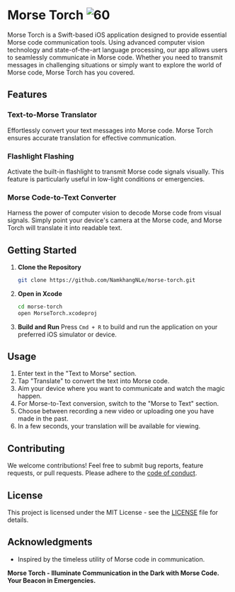# Morse Torch ![60](https://github.com/NamkhangNLe/MorseCode/assets/76028202/67cbf0b6-3087-4395-a3c3-82602103b58d)
Morse Torch is a Swift-based iOS application designed to provide essential Morse code communication tools. Using advanced computer vision technology and state-of-the-art language processing, our app allows users to seamlessly communicate in Morse code. Whether you need to transmit messages in challenging situations or simply want to explore the world of Morse code, Morse Torch has you covered.

## Features

### Text-to-Morse Translator
Effortlessly convert your text messages into Morse code. Morse Torch ensures accurate translation for effective communication.

### Flashlight Flashing
Activate the built-in flashlight to transmit Morse code signals visually. This feature is particularly useful in low-light conditions or emergencies.

### Morse Code-to-Text Converter
Harness the power of computer vision to decode Morse code from visual signals. Simply point your device's camera at the Morse code, and Morse Torch will translate it into readable text.

## Getting Started

1. **Clone the Repository**
    ```bash
    git clone https://github.com/NamkhangNLe/morse-torch.git
    ```

2. **Open in Xcode**
    ```bash
    cd morse-torch
    open MorseTorch.xcodeproj
    ```

3. **Build and Run**
    Press `Cmd + R` to build and run the application on your preferred iOS simulator or device.

## Usage

1. Enter text in the "Text to Morse" section.
2. Tap "Translate" to convert the text into Morse code.
3. Aim your device where you want to communicate and watch the magic happen.
5. For Morse-to-Text conversion, switch to the "Morse to Text" section.
6. Choose between recording a new video or uploading one you have made in the past.
7. In a few seconds, your translation will be available for viewing.

## Contributing

We welcome contributions! Feel free to submit bug reports, feature requests, or pull requests. Please adhere to the [code of conduct](CODE_OF_CONDUCT.md).

## License

This project is licensed under the MIT License - see the [LICENSE](LICENSE) file for details.

## Acknowledgments

- Inspired by the timeless utility of Morse code in communication.

**Morse Torch - Illuminate Communication in the Dark with Morse Code. Your Beacon in Emergencies.**
